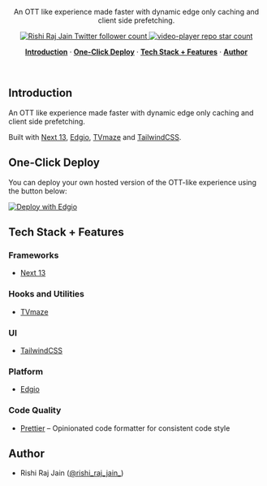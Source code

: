 <p align="center">
  An OTT like experience made faster with dynamic edge only caching and client side prefetching.
</p>

<p align="center">
  <a href="https://twitter.com/rishi_raj_jain_">
    <img src="https://img.shields.io/twitter/follow/rishi_raj_jain_?style=flat&label=rishi_raj_jain_&logo=twitter&color=0bf&logoColor=fff" alt="Rishi Raj Jain Twitter follower count" />
  </a>
  <a href="https://github.com/rishi-raj-jain/video-player">
    <img src="https://img.shields.io/github/stars/rishi-raj-jain/video-player?label=rishi-raj-jain/video-player" alt="video-player repo star count" />
  </a>
</p>


<p align="center">
  <a href="#introduction"><strong>Introduction</strong></a> ·
  <a href="#one-click-deploy"><strong>One-Click Deploy</strong></a> ·
  <a href="#tech-stack--features"><strong>Tech Stack + Features</strong></a> ·
  <a href="#author"><strong>Author</strong></a>
</p>
<br/>

## Introduction

An OTT like experience made faster with dynamic edge only caching and client side prefetching.

Built with [Next 13](https://nextjs.org), [Edgio](https://edg.io), [TVmaze](https://www.tvmaze.com) and [TailwindCSS](https://tailwindcss.com).

## One-Click Deploy

You can deploy your own hosted version of the OTT-like experience using the button below:

[![Deploy with Edgio](https://docs.edg.io/button.svg)](app.layer0.co/deploy?repo=https://github.com/rishi-raj-jain/video-player)

## Tech Stack + Features

### Frameworks

- [Next 13](https://nextjs.org)

### Hooks and Utilities

- [TVmaze](https://www.tvmaze.com)

### UI

- [TailwindCSS](https://tailwindcss.com)

### Platform

- [Edgio](https://edg.io)

### Code Quality

- [Prettier](https://prettier.io/) – Opinionated code formatter for consistent code style

## Author

- Rishi Raj Jain ([@rishi_raj_jain_](https://twitter.com/rishi_raj_jain_))
